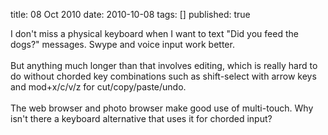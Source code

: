 title: 08 Oct 2010
date: 2010-10-08
tags: []
published: true

<div>I don't miss a physical keyboard when I want to text "Did you feed the dogs?" messages. Swype and voice input work better.</div><div><br />
</div><div>But anything much longer than that involves editing, which is really hard to do without chorded key combinations such as shift-select with arrow keys and mod+x/c/v/z for cut/copy/paste/undo.</div><div><br />
</div><div>The web browser and photo browser make good use of multi-touch. Why isn't there a keyboard alternative that uses it for chorded input?</div><div><span class="Apple-style-span" style="color: #333333; font-family: Helvetica, Verdana, Arial, sans-serif;"><span class="Apple-style-span" style="line-height: 20px;"><span class="Apple-style-span" style="color: black; font-family: 'Times New Roman';"><span class="Apple-style-span" style="line-height: normal;"><br />
</span></span></span></span></div><div class="blogger-post-footer"><img width='1' height='1' src='https://blogger.googleusercontent.com/tracker/1117883616379032462-4986729422726787878?l=www.madmode.com' alt='' /></div>
